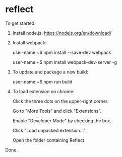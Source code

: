 # reflect

To get started:

  1. Install node.js: https://nodejs.org/en/download/

  2. Install webpack:

      user-name:\~$ npm install --save-dev webpack   

      user-name:\~$ npm install webpack-dev-server -g     

  3. To update and package a new build:

      user-name:\~$ npm run build  

  4. To load extension on chrome:

      Click the three dots on the upper-right corner.

      Go to "More Tools" and click "Extensions".

      Enable "Developer Mode" by checking the box.

      Click "Load unpacked extension..."

      Open the folder containing Reflect

  Done.   
